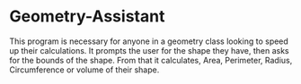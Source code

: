 # Geometry-Assistant
This program is necessary for anyone in a geometry class looking to speed up their calculations. It prompts the user for the shape they have, then asks for the bounds of the shape. From that it calculates, Area, Perimeter, Radius, Circumference or volume of their shape.
